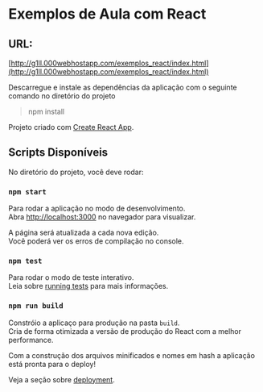 # Exemplos de Aula com React

## URL:
[http://g1ll.000webhostapp.com/exemplos_react/index.html](http://g1ll.000webhostapp.com/exemplos_react/index.html)

Descarregue e instale as dependências da aplicação com o seguinte comando no diretório do projeto

> npm install

Projeto criado com [Create React App](https://github.com/facebook/create-react-app).

## Scripts Disponíveis

No diretório do projeto, você deve rodar:

### `npm start`

Para rodar a aplicação no modo de desenvolvimento.<br>
Abra [http://localhost:3000](http://localhost:3000) no navegador para visualizar.

A página será atualizada a cada nova edição.<br>
Você poderá ver os erros de compilação no console.

### `npm test`

Para rodar o modo de teste interativo.<br>
Leia sobre [running tests](https://facebook.github.io/create-react-app/docs/running-tests) para mais informações.

### `npm run build`

Constróio a aplicaço para produção na pasta `build`. <br> 
Cria de forma otimizada a versão de produção do React com a melhor performance.

Com a construção dos arquivos minificados e nomes em hash a aplicação está pronta para o deploy!

Veja a seção sobre [deployment](https://facebook.github.io/create-react-app/docs/deployment).
